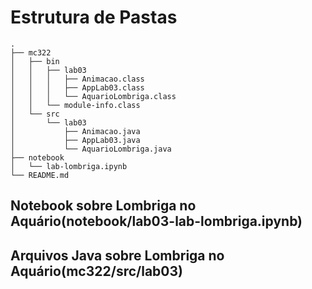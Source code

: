 # Estrutura de Pastas 

~~~
.
├── mc322
│   ├── bin
│   │   ├── lab03
│   │   │   ├── Animacao.class
│   │   │   ├── AppLab03.class
│   │   │   └── AquarioLombriga.class
│   │   └── module-info.class
│   └── src
│       └── lab03
│           ├── Animacao.java
│           ├── AppLab03.java
│           └── AquarioLombriga.java
├── notebook
│   └── lab-lombriga.ipynb
└── README.md
~~~ 

## Notebook sobre Lombriga no Aquário(notebook/lab03-lab-lombriga.ipynb)


## Arquivos Java sobre Lombriga no Aquário(mc322/src/lab03)

